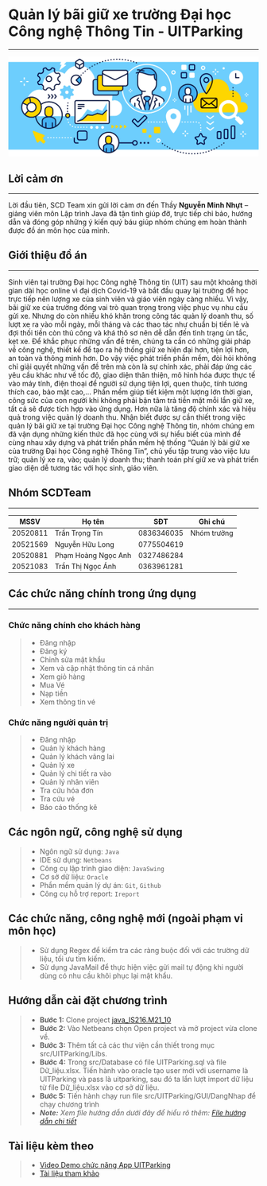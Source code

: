 # Quản lý bãi giữ xe trường Đại học Công nghệ Thông Tin - UITParking
------------
![Image1 of UITParking](./src/icon/backgroundForReadme2.webp "Back ground for Readme")
## Lời cảm ơn
------------
Lời đầu tiên, SCD Team xin gửi lời cảm ơn đến Thầy **Nguyễn Minh Nhựt** – giảng viên môn Lập trình Java đã tận tình giúp đỡ, trực tiếp chỉ bảo, hướng dẫn và đóng góp những ý kiến quý báu giúp nhóm chúng em hoàn thành được đồ án môn học của mình.


## Giới thiệu đồ án
------------
Sinh viên tại trường Đại học Công nghệ Thông tin (UIT) sau một khoảng thời gian dài học online vì đại dịch Covid-19 và bắt đầu quay lại trường để học trực tiếp nên lượng xe của sinh viên và giáo viên ngày càng nhiều. Vì vậy, bãi giữ xe của trường đóng vai trò quan trọng trong việc phục vụ nhu cầu gửi xe. Nhưng do còn nhiều khó khăn trong công tác quản lý doanh thu, số lượt xe ra vào mỗi ngày, mỗi tháng và các thao tác như chuẩn bị tiền lẻ và đợi thối tiền còn thủ công và khá thô sơ nên dễ dẫn đến tình trạng ùn tắc, kẹt xe. Để khắc phục những vấn đề trên, chúng ta cần có những giải pháp về công nghệ, thiết kế để tạo ra hệ thống giữ xe hiện đại hơn, tiện lợi hơn, an toàn và thông minh hơn.
Do vậy việc phát triển phần mềm, đòi hỏi không chỉ giải quyết những vấn đề trên mà còn là sự chính xác, phải đáp ứng các yêu cầu khác như về tốc độ, giao diện thân thiện, mô hình hóa được thực tế vào máy tính, điện thoại để người sử dụng tiện lợi, quen thuộc, tính tương thích cao, bảo mật cao,… Phần mềm giúp tiết kiệm một lượng lớn thời gian, công sức của con người khi không phải bận tâm trả tiền mặt mỗi lần giữ xe, tất cả sẽ được tích hợp vào ứng dụng. Hơn nữa là tăng độ chính xác và hiệu quả trong việc quản lý doanh thu.
Nhận biết được sự cần thiết trong việc quản lý bãi giữ xe tại trường Đại học Công nghệ Thông tin, nhóm chúng em đã vận dụng những kiến thức đã học cùng với sự hiểu biết của mình để cùng nhau xây dựng và phát triển phần mềm hệ thống “Quản lý bãi giữ xe của trường Đại học Công nghệ Thông Tin”, chủ yếu tập trung vào việc lưu trữ; quản lý xe ra, vào; quản lý doanh thu; thanh toán phí giữ xe và phát triển giao diện dễ tương tác với học sinh, giáo viên.

## Nhóm SCDTeam
------------
| MSSV | Họ tên | SĐT | Ghi chú |
|--------------|-------|------|-------|
| 20520811 | Trần Trọng Tín | 0836346035 | Nhóm trưởng | 
| 20521569 | Nguyễn Hữu Long | 0775504619 |  | 
| 20520881 | Phạm Hoàng Ngọc Anh | 0327486284 |  | 
| 20521083 | Trần Thị Ngọc Ánh | 0363961281 | | 

## Các chức năng chính trong ứng dụng
----------------
### Chức năng chính cho khách hàng
> * Đăng nhập
> * Đăng ký
> * Chỉnh sửa mật khẩu
> * Xem và cập nhật thông tin cá nhân
> * Xem giỏ hàng
> * Mua Vé
> * Nạp tiền
> * Xem thông tin vé
### Chức năng người quản trị
> * Đăng nhập
> * Quản lý khách hàng
> * Quản lý khách vãng lai
> * Quản lý xe
> * Quản lý chi tiết ra vào
> * Quản lý nhân viên
> * Tra cứu hóa đơn
> * Tra cứu vé
> * Báo cáo thống kê


## Các ngôn ngữ, công nghệ sử dụng
> * Ngôn ngữ sử dụng: `Java`
> * IDE sử dụng: `Netbeans`
> * Công cụ lập trình giao diện: `JavaSwing`
> * Cơ sở dữ liệu: `Oracle`
> * Phần mềm quản lý dự án: `Git`, `Github`
> * Công cụ hỗ trợ report: `Ireport`
## Các chức năng, công nghệ mới (ngoài phạm vi môn học)
> * Sử dụng Regex để kiểm tra các ràng buộc đối với các trường dữ liệu, tối ưu tìm kiếm.
> * Sử dụng JavaMail để thực hiện việc gửi mail tự động khi người dùng có nhu cầu khôi phục lại mật khẩu.
## Hướng dẫn cài đặt chương trình
> * **Bước 1:** Clone project [java_IS216.M21_10](https://github.com/nhlong1512/java_IS216.M21_10.git)
> * **Bước 2:** Vào Netbeans chọn Open project và mở project vừa clone về.
> * **Bước 3:** Thêm tất cả các thư viện cần thiết trong mục src/UITParking/Libs.
> * **Bước 4:** Trong src/Database có file UITParking.sql và file Dữ_liệu.xlsx. Tiến hành vào oracle tạo user mới với username là UITParking và pass là uitparking, sau đó ta lần lượt import dữ liệu từ file Dữ_liệu.xlsx vào cơ sở dữ liệu.
> * **Bước 5:** Tiến hành chạy run file src/UITParking/GUI/DangNhap để chạy chương trình
>* ***Note:** Xem file hướng dẫn dưới đây để hiểu rõ thêm: [File hướng dẫn chi tiết](https://docs.google.com/document/d/12nlbwelXyroU7zfoc4HSwkQ9vcOK0F14/edit?usp=sharing&ouid=110784418486414862850&rtpof=true&sd=true)*

## Tài liệu kèm theo 
> * [Video Demo chức năng App UITParking](https://drive.google.com/drive/folders/1gOLhQ7nVdZ1-XEp0wkNsNTYG2l7ihB46?usp=sharing)
> * [Tài liệu tham khảo]()

